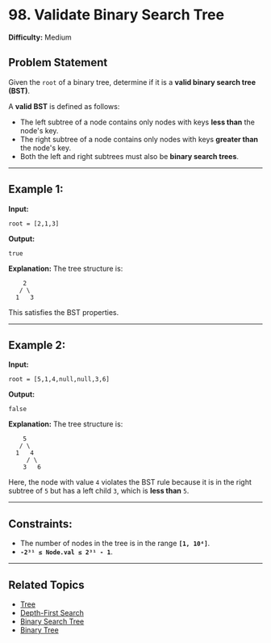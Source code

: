 # 98. Validate Binary Search Tree

**Difficulty:** Medium

## Problem Statement

Given the `root` of a binary tree, determine if it is a **valid binary search tree (BST)**.

A **valid BST** is defined as follows:
- The left subtree of a node contains only nodes with keys **less than** the node's key.
- The right subtree of a node contains only nodes with keys **greater than** the node's key.
- Both the left and right subtrees must also be **binary search trees**.

---

## Example 1:

**Input:**
```plaintext
root = [2,1,3]
```
**Output:**
```plaintext
true
```

**Explanation:**
The tree structure is:
```
    2
   / \
  1   3
```
This satisfies the BST properties.

---

## Example 2:

**Input:**
```plaintext
root = [5,1,4,null,null,3,6]
```
**Output:**
```plaintext
false
```

**Explanation:**
The tree structure is:
```
    5
   / \
  1   4
     / \
    3   6
```
Here, the node with value `4` violates the BST rule because it is in the right subtree of `5` but has a left child `3`, which is **less than** `5`.

---

## Constraints:

- The number of nodes in the tree is in the range **`[1, 10⁴]`**.
- **`-2³¹ ≤ Node.val ≤ 2³¹ - 1`**.

---

## Related Topics

- [Tree](https://leetcode.com/tag/tree/)
- [Depth-First Search](https://leetcode.com/tag/depth-first-search/)
- [Binary Search Tree](https://leetcode.com/tag/binary-search-tree/)
- [Binary Tree](https://leetcode.com/tag/binary-tree/)

